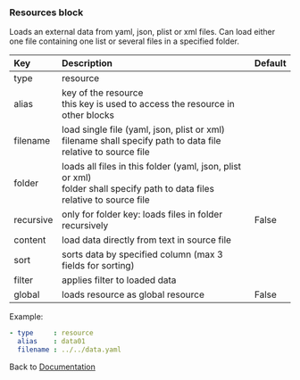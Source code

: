 ### <a name="manual"></a> Resources block

Loads an external data from yaml, json, plist or xml files. Can load
either one file containing one list or several files in a specified folder.


| Key       |      Description      | Default |
|:----------|:--------------------- |:-------------- |
| type      |  resource                |  
| alias     |  key of the resource<br/> this key is used to access the resource in other blocks     |
| filename  |  load single file (yaml, json, plist or xml)<br/> filename shall specify path to data file relative to source file  |
| folder    |  loads all files in this folder (yaml, json, plist or xml)<br/> folder shall specify path to data files relative to source file         |
| recursive |  only for folder key: loads files in folder recursively             | False |
| content   |  load data directly from text in source file        |
| sort      |  sorts data by specified column (max 3 fields for sorting)              |
| filter    |  applies filter to loaded data            |
| global    |  loads resource as global resource           | False |


Example:
```YAML
- type     : resource
  alias    : data01
  filename : ../../data.yaml

```

Back to [Documentation](../../../doc/block_types.md#top)
